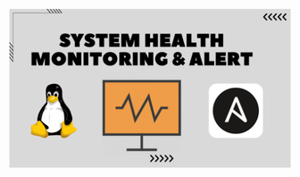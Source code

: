 ![image alt](https://github.com/AdhmAbdein/System-health-monitoring-alert/blob/192c6223a1e9b5925b413a1cd10f8b3bddb88583/image.png)
